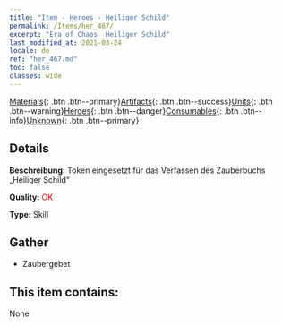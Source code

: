 ```yaml
---
title: "Item - Heroes - Heiliger Schild"
permalink: /Items/her_467/
excerpt: "Era of Chaos  Heiliger Schild"
last_modified_at: 2021-03-24
locale: de
ref: "her_467.md"
toc: false
classes: wide
---
```

 [Materials](/de/Items/){: .btn .btn--primary}[Artifacts](/de/Items/Artifacts/){: .btn .btn--success}[Units](/de/Items/Units/){: .btn .btn--warning}[Heroes](/de/Items/Heroes/){: .btn .btn--danger}[Consumables](/de/Items/Consumables/){: .btn .btn--info}[Unknown](/de/Items/Unknown/){: .btn .btn--primary}

## Details
 **Beschreibung:** Token eingesetzt für das Verfassen des Zauberbuchs „Heiliger Schild“

 **Quality:** <span style="color: #FF0000">OK</span>

 **Type:** Skill

## Gather

*    Zaubergebet 

## This item contains:

  None

